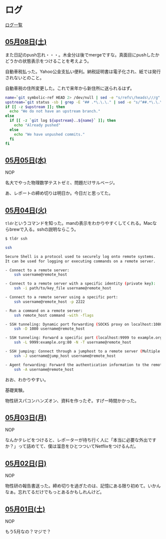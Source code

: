 # ログ

[ログ一覧](index.html)

## [05月08日(土)](#08) <a id="08"></a>

また日記のpush忘れ・・・。木金分は後でmergeですな。真面目にpushしたかどうかの状態表示をつけることを考えよう。

自動車税払った。Yahoo公金支払い便利。納税証明書は電子化され、紙では発行されないとのこと。

自動車税の住所変更した。これで来年から新住所に送られるはず。

```sh
name=`git symbolic-ref HEAD 2> /dev/null | sed -e "s/refs\/heads\///g" `
upstream=`git status -sb | grep -E "## .*\.\.\." | sed -e "s/^##.*\.\.\.//"`
if [[ -z $upstream ]]; then
  echo "We do not have an upstream branch."
else
  if [[ -z `git log ${upstream}..${name}` ]]; then
    echo "Already pushed"
  else
    echo "We have unpushed commits."
  fi
fi
```

## [05月05日(水)](#05) <a id="05"></a>

NOP

名大でやった物理数学テストゼミ、問題だけサルベージ。

あ、レポートの締め切りは明日か。今日だと思ってた。

## [05月04日(火)](#04) <a id="04"></a>

`tldr`というコマンドを知った。manの表示をわかりやすくしてくれる。Macならbrewで入る。sshの説明ならこう。

```sh
$ tldr ssh

ssh

Secure Shell is a protocol used to securely log onto remote systems.
It can be used for logging or executing commands on a remote server.

- Connect to a remote server:
    ssh username@remote_host

- Connect to a remote server with a specific identity (private key):
    ssh -i path/to/key_file username@remote_host

- Connect to a remote server using a specific port:
    ssh username@remote_host -p 2222

- Run a command on a remote server:
    ssh remote_host command -with -flags

- SSH tunneling: Dynamic port forwarding (SOCKS proxy on localhost:1080):
    ssh -D 1080 username@remote_host

- SSH tunneling: Forward a specific port (localhost:9999 to example.org:80) along with disabling pseudo-[t]ty allocation and executio[n] of remote commands:
    ssh -L 9999:example.org:80 -N -T username@remote_host

- SSH jumping: Connect through a jumphost to a remote server (Multiple jump hops may be specified separated by comma characters):
    ssh -J username@jump_host username@remote_host

- Agent forwarding: Forward the authentication information to the remote machine (see `man ssh_config` for available options):
    ssh -A username@remote_host
```

おお、わかりやすい。

基礎実験。

物性研スパコンハンズオン、資料を作ったぞ。すげー時間かかった。

## [05月03日(月)](#03) <a id="03"></a>

NOP

なんかテレビをつけると、レポーターが待ち行く人に「本当に必要な外出ですか？」って詰めてて、僕は溜息をひとつついてNetflixをつけるんだ。

## [05月02日(日)](#02) <a id="02"></a>

NOP

物性研の報告書送った。締め切りを過ぎたのは、記憶にある限り初めて。いかんなぁ。忘れてるだけでもっとあるかもしれんけど。

## [05月01日(土)](#01) <a id="01"></a>

NOP

もう5月なの？マジで？
